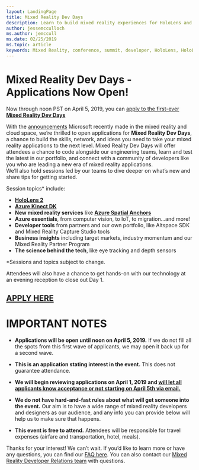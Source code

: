 ```yaml
---
layout: LandingPage
title: Mixed Reality Dev Days
description: Learn to build mixed reality experiences for HoloLens and immersive headsets.
author: jessemcculloch 
ms.author: jemccull
ms.date: 02/25/2019
ms.topic: article
keywords: Mixed Reality, conference, summit, developer, HoloLens, HoloLens 2, Kinect
---
```


# Mixed Reality Dev Days - Applications Now Open!

Now through noon PST on April 5, 2019, you can [apply to the first-ever **Mixed Reality Dev Days**](https://aka.ms/MRDevDayApplication)

With the [announcements](https://blogs.microsoft.com/blog/2019/02/24/microsoft-at-mwc-barcelona-introducing-microsoft-hololens-2/) Microsoft recently made in the mixed reality and cloud space, we’re thrilled to open applications for **Mixed Reality Dev Days**, a chance to build the skills, network, and ideas you need to take your mixed reality applications to the next level. Mixed Reality Dev Days will offer attendees a chance to code alongside our engineering teams, learn and test the latest in our portfolio, and connect with a community of developers like you who are leading a new era of mixed reality applications.  </br>
We’ll also hold sessions led by our teams to dive deeper on what’s new and share tips for getting started. </br>

Session topics* include:
* [**HoloLens 2**]()
* [**Azure Kinect DK**]()
* **New mixed reality services** like [**Azure Spatial Anchors**]()
* **Azure essentials**, from computer vision, to IoT, to migration…and more!
* **Developer tools** from partners and our own portfolio, like Altspace SDK and Mixed Reality Capture Studio tools
* **Business insights** including target markets, industry momentum and our Mixed Reality Partner Program
* **The science behind the tech**, like eye tracking and depth sensors </br>

*Sessions and topics subject to change. </br>

Attendees will also have a chance to get hands-on with our technology at an evening reception to close out Day 1.

## [**APPLY HERE**](https://aka.ms/MRDevDayApplication)

# IMPORTANT NOTES

* **Applications will be open until noon on April 5, 2019.**  If we do not fill all the spots from this first wave of applicants, we may open it back up for a second wave.

* **This is an application stating interest in the event.**  This does not guarantee attendance.

* **We will begin reviewing applications on April 1, 2019 and <u>will let all applicants know acceptance or not starting on April 5th via email.</u>**

* **We do not have hard-and-fast rules about what will get someone into the event.**  Our aim is to have a wide range of mixed reality developers and designers as our audience, and any info you can provide below will help us to make sure that happens.

* **This event is free to attend.** Attendees will be responsible for travel expenses (airfare and transportation, hotel, meals).

Thanks for your interest! We can’t wait. If you’d like to learn more or have any questions, you can find our [FAQ here](mr-dev-days-faq.md). You can also contact our [Mixed Reality Developer Relations team](mailto:DevEvent@microsoft.com) with questions.

